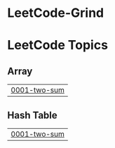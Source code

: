 # LeetCode-Grind
<!---LeetCode Topics Start-->
# LeetCode Topics
## Array
|  |
| ------- |
| [0001-two-sum](https://github.com/suhasKollurLeetcode/LeetCode-Grind/tree/master/0001-two-sum) |
## Hash Table
|  |
| ------- |
| [0001-two-sum](https://github.com/suhasKollurLeetcode/LeetCode-Grind/tree/master/0001-two-sum) |
<!---LeetCode Topics End-->
